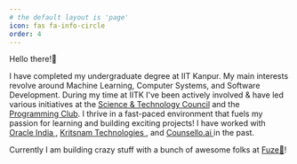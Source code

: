 ```yaml
---
# the default layout is 'page'
icon: fas fa-info-circle
order: 4
---
```


Hello there!👋

I have completed my undergraduate degree at IIT Kanpur. My main interests revolve around Machine Learning, Computer Systems, and Software Development. During my time at IITK I've been actively involved & have led various initiatives at the [Science & Technology Council](https://sntiitk.com/) and the [Programming Club](https://pclub.in/). I thrive in a fast-paced environment that fuels my passion for learning and building exciting projects! I have worked with [ Oracle India ](https://www.oracle.com/in/), [ Kritsnam Technologies ](https://kritsnam.com/), and [ Counsello.ai ](https://counsello.ai/) in the past.

Currently I am building crazy stuff with a bunch of awesome folks at [Fuze🚀](https://fuze.finance)! 
